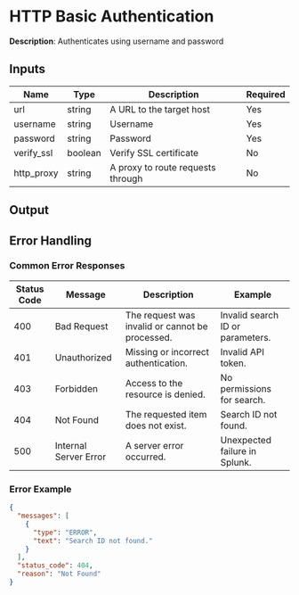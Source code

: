 # HTTP Basic Authentication

**Description**: Authenticates using username and password

## Inputs

| Name | Type | Description | Required |
|------|------|-------------|----------|
| url | string | A URL to the target host | Yes |
| username | string | Username | Yes |
| password | string | Password | Yes |
| verify_ssl | boolean | Verify SSL certificate | No |
| http_proxy | string | A proxy to route requests through | No |
## Output

## Error Handling

### Common Error Responses

| Status Code | Message | Description | Example |
|-------------|---------|-------------|---------|
| 400 | Bad Request | The request was invalid or cannot be processed. | Invalid search ID or parameters. |
| 401 | Unauthorized | Missing or incorrect authentication. | Invalid API token. |
| 403 | Forbidden | Access to the resource is denied. | No permissions for search. |
| 404 | Not Found | The requested item does not exist. | Search ID not found. |
| 500 | Internal Server Error | A server error occurred. | Unexpected failure in Splunk. |

### Error Example

```json
{
  "messages": [
    {
      "type": "ERROR",
      "text": "Search ID not found."
    }
  ],
  "status_code": 404,
  "reason": "Not Found"
}
```